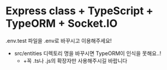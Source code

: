 # Express class + TypeScript + TypeORM + Socket.IO

.env.test 파일을 .env로 바꾸시고 이용해주세요!

* src/entities 디렉토리 명을 바꾸시면 TypeORM이 인식을 못해요..! 
  * +꼭 .ts나 .js의 확장자만 사용해주시길 바랍니다

